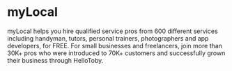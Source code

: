 # myLocal
myLocal helps you hire qualified service pros from 600 different services including handyman, tutors, personal trainers, photographers and app developers, for FREE. For small businesses and freelancers, join more than 30K+ pros who were introduced to 70K+ customers and successfully grown their business through HelloToby.

